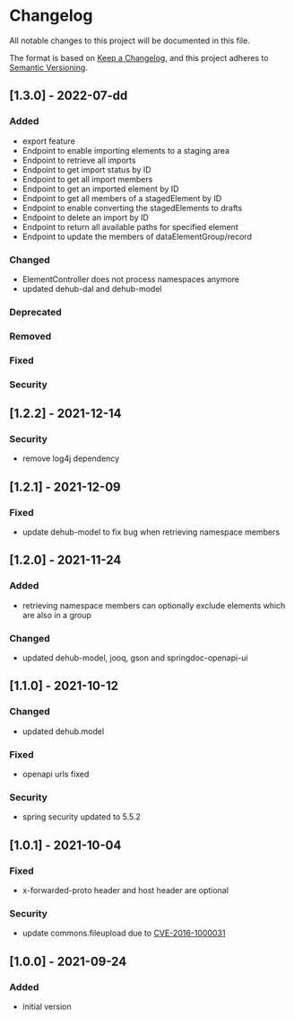 # Changelog
All notable changes to this project will be documented in this file.

The format is based on [Keep a Changelog](https://keepachangelog.com/en/1.0.0/),
and this project adheres to [Semantic Versioning](https://semver.org/spec/v2.0.0.html).

## [1.3.0] - 2022-07-dd
### Added
- export feature
- Endpoint to enable importing elements to a staging area
- Endpoint to retrieve all imports
- Endpoint to get import status by ID
- Endpoint to get all import members
- Endpoint to get an imported element by ID
- Endpoint to get all members of a stagedElement by ID
- Endpoint to enable converting the stagedElements to drafts
- Endpoint to delete an import by ID
- Endpoint to return all available paths for specified element
- Endpoint to update the members of dataElementGroup/record
### Changed
- ElementController does not process namespaces anymore 
- updated dehub-dal and dehub-model
### Deprecated
### Removed
### Fixed
### Security

## [1.2.2] - 2021-12-14
### Security
- remove log4j dependency

## [1.2.1] - 2021-12-09
### Fixed
- update dehub-model to fix bug when retrieving namespace members

## [1.2.0] - 2021-11-24
### Added
- retrieving namespace members can optionally exclude elements which are also in a group
### Changed
- updated dehub-model, jooq, gson and springdoc-openapi-ui

## [1.1.0] - 2021-10-12
### Changed
- updated dehub.model
### Fixed
- openapi urls fixed
### Security
- spring security updated to 5.5.2

## [1.0.1] - 2021-10-04
### Fixed
- x-forwarded-proto header and host header are optional
### Security
- update commons.fileupload due to [CVE-2016-1000031](https://github.com/advisories/GHSA-7x9j-7223-rg5m)

## [1.0.0] - 2021-09-24
### Added
- initial version
